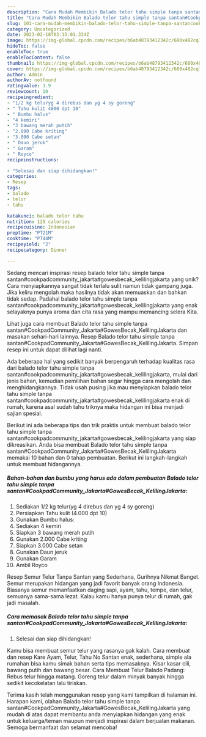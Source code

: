 ```yaml
---
description: "Cara Mudah Membikin Balado telor tahu simple tanpa santan#CookpadCommunity_Jakarta#GowesBecak_KelilingJakarta yang Bisa Manjain Lidah"
title: "Cara Mudah Membikin Balado telor tahu simple tanpa santan#CookpadCommunity_Jakarta#GowesBecak_KelilingJakarta yang Bisa Manjain Lidah"
slug: 101-cara-mudah-membikin-balado-telor-tahu-simple-tanpa-santancookpadcommunity-jakartagowesbecak-kelilingjakarta-yang-bisa-manjain-lidah
category: Uncategorized
date: 2023-02-18T03:15:01.334Z
image: https://img-global.cpcdn.com/recipes/b6ab48793412342c/680x482cq70/balado-telor-tahu-simple-tanpa-santancookpadcommunity_jakartagowesbecak_kelilingjakarta-foto-resep-utama.jpg
hideToc: false
enableToc: true
enableTocContent: false
thumbnail: https://img-global.cpcdn.com/recipes/b6ab48793412342c/680x482cq70/balado-telor-tahu-simple-tanpa-santancookpadcommunity_jakartagowesbecak_kelilingjakarta-foto-resep-utama.jpg
cover: https://img-global.cpcdn.com/recipes/b6ab48793412342c/680x482cq70/balado-telor-tahu-simple-tanpa-santancookpadcommunity_jakartagowesbecak_kelilingjakarta-foto-resep-utama.jpg
author: Admin
authorAv: notfound
ratingvalue: 3.9
reviewcount: 10
recipeingredient:
- "1/2 kg teluryg 4 direbus dan yg 4 sy goreng"
- " Tahu kulit 4000 dpt 10"
- " Bumbu halus"
- "4 kemiri"
- "3 bawang merah putih"
- "2.000 Cabe kriting"
- "3.000 Cabe setan"
- " Daun jeruk"
- " Garam"
- " Royco"
recipeinstructions:

- "Selesai dan siap dihidangkan!"
categories:
- Resep
tags:
- balado
- telor
- tahu

katakunci: balado telor tahu 
nutrition: 129 calories
recipecuisine: Indonesian
preptime: "PT21M"
cooktime: "PT44M"
recipeyield: "2"
recipecategory: Dinner

---
```





Sedang mencari inspirasi resep balado telor tahu simple tanpa santan#cookpadcommunity_jakarta#gowesbecak_kelilingjakarta yang unik? Cara menyiapkannya sangat tidak terlalu sulit namun tidak gampang juga. Jika keliru mengolah maka hasilnya tidak akan memuaskan dan bahkan tidak sedap. Padahal balado telor tahu simple tanpa santan#cookpadcommunity_jakarta#gowesbecak_kelilingjakarta yang enak selayaknya punya aroma dan cita rasa yang mampu memancing selera Kita.





Lihat juga cara membuat Balado telor tahu simple tanpa santan#CookpadCommunity_Jakarta#GowesBecak_KelilingJakarta dan masakan sehari-hari lainnya. Resep Balado telor tahu simple tanpa santan#CookpadCommunity_Jakarta#GowesBecak_KelilingJakarta. Simpan resep ini untuk dapat dilihat lagi nanti.

Ada beberapa hal yang sedikit banyak berpengaruh terhadap kualitas rasa dari balado telor tahu simple tanpa santan#cookpadcommunity_jakarta#gowesbecak_kelilingjakarta, mulai dari jenis bahan, kemudian pemilihan bahan segar hingga cara mengolah dan menghidangkannya. Tidak usah pusing jika mau menyiapkan balado telor tahu simple tanpa santan#cookpadcommunity_jakarta#gowesbecak_kelilingjakarta enak di rumah, karena asal sudah tahu triknya maka hidangan ini bisa menjadi sajian spesial.






Berikut ini ada beberapa tips dan trik praktis untuk membuat balado telor tahu simple tanpa santan#cookpadcommunity_jakarta#gowesbecak_kelilingjakarta yang siap dikreasikan. Anda bisa membuat Balado telor tahu simple tanpa santan#CookpadCommunity_Jakarta#GowesBecak_KelilingJakarta memakai 10 bahan dan 0 tahap pembuatan. Berikut ini langkah-langkah untuk membuat hidangannya.

<!--inarticleads1-->

##### Bahan-bahan dan bumbu yang harus ada dalam pembuatan Balado telor tahu simple tanpa santan#CookpadCommunity_Jakarta#GowesBecak_KelilingJakarta:

1. Sediakan 1/2 kg telur(yg 4 direbus dan yg 4 sy goreng)
1. Persiapkan  Tahu kulit (4.000 dpt 10)
1. Gunakan  Bumbu halus:
1. Sediakan 4 kemiri
1. Siapkan 3 bawang merah putih
1. Gunakan 2.000 Cabe kriting
1. Siapkan 3.000 Cabe setan
1. Gunakan  Daun jeruk
1. Gunakan  Garam
1. Ambil  Royco


Resep Semur Telur Tanpa Santan yang Sederhana, Gurihnya Nikmat Banget. Semur merupakan hidangan yang jadi favorit banyak orang Indonesia. Biasanya semur memanfaatkan daging sapi, ayam, tahu, tempe, dan telur, semuanya sama-sama lezat. Kalau kamu hanya punya telur di rumah, gak jadi masalah. 

<!--inarticleads2-->

##### Cara memasak Balado telor tahu simple tanpa santan#CookpadCommunity_Jakarta#GowesBecak_KelilingJakarta:


1. Selesai dan siap dihidangkan!

Kamu bisa membuat semur telur yang rasanya gak kalah. Cara membuat dan resep Kare Ayam, Telur, Tahu No Santan enak, sederhana, simple ala rumahan bisa kamu simak bahan serta tips memasaknya. Kisar kasar cili, bawang putih dan bawang besar. Cara Membuat Telur Balado Padang: Rebus telur hingga matang. Goreng telur dalam minyak banyak hingga sedikit kecokelatan lalu tiriskan. 

Terima kasih telah menggunakan resep yang kami tampilkan di halaman ini. Harapan kami, olahan Balado telor tahu simple tanpa santan#CookpadCommunity_Jakarta#GowesBecak_KelilingJakarta yang mudah di atas dapat membantu anda menyiapkan hidangan yang enak untuk keluarga/teman maupun menjadi inspirasi dalam berjualan makanan. Semoga bermanfaat dan selamat mencoba!
